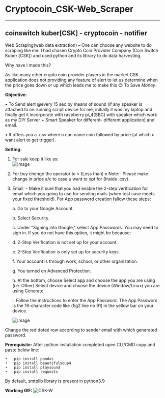 # Cryptocoin_CSK-Web_Scraper
-------------------------------------------------
  coinswitch kuber[CSK] - cryptocoin - notifier 
-------------------------------------------------

Web Scraping(web data extraction) – One can choose any website to do scraping like me. I had chosen Crypto Coin Provider Company (Coin Switch Kuber [CSK]) and used python and its library to do data harvesting.

Why have I made this?

As like many other crypto coin provider players in the market CSK application does not providing any feature of alert to let us determine when the price goes down or up which leads me to make this 😊 To Save $Money$.

**Objective:**

  •	To Send alert @every 15 sec by means of sound (if any speaker is attached to on running script device for me, initially it was my laptop and finally get it incorporate with raspberry pi_4(SBC) with speaker which work as my DIY Server + Smart Speaker for different- different application) and email.

  •	It offers you a .csv where u can name coin fallowed by price (at which u want alert to get trigger).

**Setting:**
1)	For sale keep it like as:  
![image](https://user-images.githubusercontent.com/65926581/126496465-36fd2761-8aa2-4ad9-8fce-3bd7b4cd4587.png)
3)	For buy chenge the operator to > (Less than)
    o	Note:- Please make change in price a/c to case u want to opt for (Inside .csv).
    
3)	Email: - Make it sure that you had enable the 2-step verification for email which you going to use for sending mails (when test case meets your fixed threshold).
  For App password creation fallow these steps:

      a.	Go to your Google Account.

      b.	Select Security.

      c.	Under "Signing into Google," select App Passwords. You may need to sign in. If you do not have this option, it might be because:

      d.	2-Step Verification is not set up for your account.

      e.	2-Step Verification is only set up for security keys.

      f.	Your account is through work, school, or other organization.

      g.	You turned on Advanced Protection.

      h.	At the bottom, choose Select app and choose the app you are using (i.e. Other) Select device and choose the device (Window/Linux) you are using Generate.

      i.	Follow the instructions to enter the App Password. The App Password is the 16-character code like (fig2 line no 91) in the yellow bar on your device.
      
      ![image](https://user-images.githubusercontent.com/65926581/126496755-c7fd693c-44af-4b98-b507-6e1547a713ca.png)
 
Change the red doted row according to sender email with which  generated  password.

**Prerequisite:** After python installation completed open CLI/CMD copy and paste below line:

    •	pip install pandas
    •	pip install beautifulsoup4
    •	pip install playsound
    •	pip install requests
By default, smtplib library is present in python3.9

**Working GIF:**
![CSK-W](https://user-images.githubusercontent.com/65926581/126498941-19283747-4573-440d-be01-f8dca971e436.gif)


